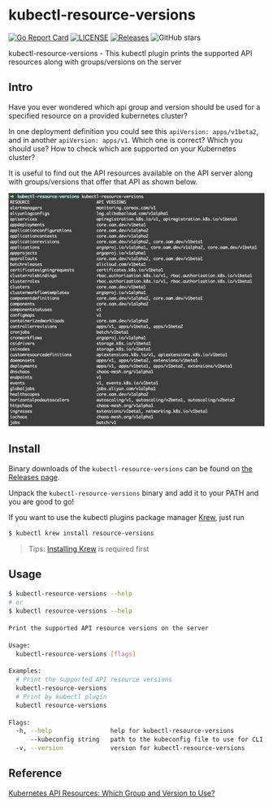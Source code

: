 # kubectl-resource-versions

[![Go Report Card](https://goreportcard.com/badge/chengshiwen/kubectl-resource-versions)](https://goreportcard.com/report/chengshiwen/kubectl-resource-versions)
[![LICENSE](https://img.shields.io/github/license/chengshiwen/kubectl-resource-versions.svg)](https://github.com/chengshiwen/kubectl-resource-versions/blob/master/LICENSE)
[![Releases](https://img.shields.io/github/release-pre/chengshiwen/kubectl-resource-versions.svg)](https://github.com/chengshiwen/kubectl-resource-versions/releases)
![GitHub stars](https://img.shields.io/github/stars/chengshiwen/kubectl-resource-versions.svg?label=github%20stars&logo=github)

kubectl-resource-versions - This kubectl plugin prints the supported API resources along with groups/versions on the server

## Intro

Have you ever wondered which api group and version should be used for a specified resource on a provided kubernetes cluster?

In one deployment definition you could see this `apiVersion: apps/v1beta2`, and in another `apiVersion: apps/v1`. Which one is correct? Which you should use? How to check which are supported on your Kubernetes cluster?

It is useful to find out the API resources available on the API server along with groups/versions that offer that API as shown below.

![kubectl-resource-versions example](doc/kubectl-resource-versions.png)

## Install

Binary downloads of the `kubectl-resource-versions` can be found on [the Releases page](https://github.com/chengshiwen/kubectl-resource-versions/releases).

Unpack the `kubectl-resource-versions` binary and add it to your PATH and you are good to go!

If you want to use the kubectl plugins package manager [Krew](https://github.com/kubernetes-sigs/krew), just run

```bash
$ kubectl krew install resource-versions
```

> Tips: [Installing Krew](https://krew.sigs.k8s.io/docs/user-guide/setup/install/) is required first

## Usage

```bash
$ kubectl-resource-versions --help
# or
$ kubectl resource-versions --help

Print the supported API resource versions on the server

Usage:
  kubectl-resource-versions [flags]

Examples:
  # Print the supported API resource versions
  kubectl-resource-versions
  # Print by kubectl plugin
  kubectl resource-versions

Flags:
  -h, --help                help for kubectl-resource-versions
      --kubeconfig string   path to the kubeconfig file to use for CLI requests (default "$HOME/.kube/config")
  -v, --version             version for kubectl-resource-versions
```

## Reference

[Kubernetes API Resources: Which Group and Version to Use?](https://akomljen.com/kubernetes-api-resources-which-group-and-version-to-use/)

